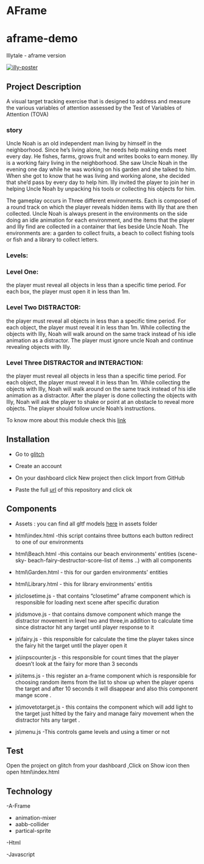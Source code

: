 # AFrame
# aframe-demo
Illytale  - aframe version


<a href="https://giphy.com/"><img src="https://media.giphy.com/media/sPLvCsgHmeRORpXqEB/giphy.gif" alt="illy-poster" border="0"></a>



## Project Description
 
A visual target tracking exercise that is designed to address and measure the various variables of attention assessed by the Test of Variables of Attention (TOVA)

### story
Uncle Noah is an old independent man living by himself in the neighborhood. Since he’s living alone, he needs help making ends meet every day. He fishes, farms, grows fruit and writes books to earn money. Illy is a working fairy living in the neighborhood. She saw Uncle Noah in the evening one day while he was working on his garden and she talked to him. When she got to know that he was living and working alone, she decided that she’d pass by every day to help him. Illy invited the player to join her in helping Uncle Noah by unpacking his tools or collecting his objects for him.

The gameplay occurs in Three different environments. Each is composed of a round track on which the player reveals hidden items with Illy that are then collected. Uncle Noah is always present in the environments on the side doing an idle animation for each environment, and the items that the player and Illy find are collected in a container that lies beside Uncle Noah.
The environments are: a garden to collect fruits, a beach to collect fishing tools or fish and a library to collect letters.
### Levels:
### Level One: 
 the player must reveal all objects in less than a specific time period. For each box, the player must open it in less than 1m.
 
### Level Two DISTRACTOR:
 the player must reveal all objects in less than a specific time period. For each object, the player must reveal it in less than 1m. While collecting the objects with Illy, Noah will walk around on the same track instead of his idle animation as a distractor. The player must ignore uncle Noah and continue revealing objects with Illy.
 
 
 ###	Level Three DISTRACTOR and INTERACTION:
 the player must reveal all objects in less than a specific time period. For each object, the player must reveal it in less than 1m. While collecting the objects with Illy, Noah will walk around on the same track instead of his idle animation as a distractor. After the player is done collecting the objects with Illy, Noah will ask the player to shake or point at an obstacle to reveal more objects. The player should follow uncle Noah’s instructions.
 
To know more about this module check this [link](https://drive.google.com/file/d/1Bl0U1to2vOZ4wd83phxHcwpTrgiWfMjf/view?usp=sharing)

## Installation



* Go to [glitch](https://glitch.com/)
 
* Create an account

* On your dashboard click New project then click Import from GitHub

* Paste the full [url](https://github.com/vrapeutic/AFrame.git) of this repository and click ok

## Components

*  Assets : you can find all gltf models [here](https://glitch.com/edit/#!/truth-elated-ocicat?path=assets%3A1%3A0) in assets folder

* html\index.html -this script contains three buttons each button redirect to one of our environments

* html\Beach.html -this contains our beach environments' entities (scene-sky- beach-fairy-destructor-score-list of items ..) with all components

* html\Garden.html - this for our garden environments' entities

* html\Library.html - this for library environments' entitis

* js\closetime.js - that contains “closetime” aframe component which is responsible for loading next scene after specific duration

* js\dsmove.js - that contains dsmove component which mange the distractor movement in level two and three,in addition to calculate time since distractor hit any target until player response to it

* js\fairy.js - this responsible for calculate the time the player takes since the fairy hit the target until the player open it

* js\inpscounter.js - this responsible for count times that the player doesn’t look at the fairy for more than 3 seconds

* js\items.js - this register an a-frame component which is responsible for choosing random items from the list to show up when the player opens the target and after 10 seconds it will disappear and also this component mange score .

* js\movetotarget.js - this contains the component which will add light to the target just hitted by the fairy and manage fairy movement when the distractor hits any target .

* js\menu.js -This controls game levels and using a timer or not
## Test 


Open the project on glitch from your dashboard ,Click on Show icon then open html\index.html

## Technology

-A-Frame

* animation-mixer
* aabb-collider
* partical-sprite

-Html 

-Javascript 
